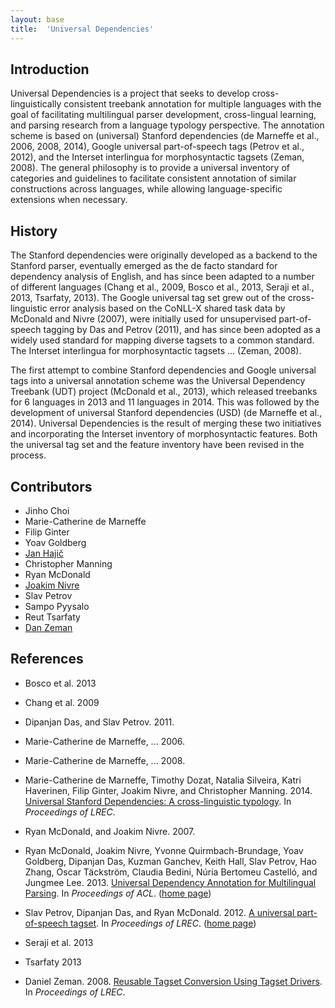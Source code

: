 ```yaml
---
layout: base
title:  'Universal Dependencies'
---
```


## Introduction

Universal Dependencies is a project that seeks to develop cross-linguistically consistent treebank
annotation for multiple languages with the goal of facilitating multilingual parser development, 
cross-lingual learning, and parsing research from a language typology perspective. The annotation
scheme is based on (universal) Stanford dependencies (de Marneffe et al., 2006, 2008, 2014), Google 
universal part-of-speech tags (Petrov et al., 2012), and the Interset interlingua for 
morphosyntactic tagsets (Zeman, 2008). The general philosophy is to provide a universal 
inventory of categories and guidelines to facilitate consistent annotation of similar 
constructions across languages, while allowing language-specific extensions when necessary.

## History

The Stanford dependencies were originally developed as a backend to the Stanford parser,
eventually emerged as the de facto standard for dependency analysis of English, and has since 
been adapted to a number of different languages (Chang et al., 2009, Bosco et al., 2013, Seraji et al., 2013, Tsarfaty, 2013).
The Google universal tag set grew out of the cross-linguistic error analysis based on the 
CoNLL-X shared task data by McDonald and Nivre (2007), were initially used for unsupervised
part-of-speech tagging by Das and Petrov (2011), and has since been adopted as a widely used
standard for mapping diverse tagsets to a common standard.
The Interset interlingua for morphosyntactic tagsets ... (Zeman, 2008). 

The first attempt to combine Stanford dependencies and Google universal tags into a universal
annotation scheme was the Universal Dependency Treebank (UDT) project (McDonald et al., 2013), 
which released treebanks for 6 languages in 2013 and 11 languages in 2014. This was followed by 
the development of universal Stanford dependencies (USD) (de Marneffe et al., 2014).
Universal Dependencies is the result of merging these two initiatives and incorporating 
the Interset inventory of morphosyntactic features. Both the universal tag set and the 
feature inventory have been revised in the process.

## Contributors

<!-- alphabetical by surname -->
* Jinho Choi
* Marie-Catherine de Marneffe
* Filip Ginter
* Yoav Goldberg
* [Jan Hajič](http://ufal.mff.cuni.cz/jan-hajic/)
* Christopher Manning
* Ryan McDonald
* [Joakim Nivre](http://stp.lingfil.uu.se/~nivre/)
* Slav Petrov
* Sampo Pyysalo
* Reut Tsarfaty
* [Dan Zeman](http://ufal.mff.cuni.cz/daniel-zeman/)

## References

* Bosco et al. 2013

* Chang et al. 2009

* Dipanjan Das, and Slav Petrov. 2011.

* Marie-Catherine de Marneffe, ... 2006.

* Marie-Catherine de Marneffe, ... 2008.

* Marie-Catherine de Marneffe, Timothy Dozat, Natalia Silveira, Katri
  Haverinen, Filip Ginter, Joakim Nivre, and Christopher Manning. 2014.
  [Universal Stanford Dependencies: A cross-linguistic
  typology](http://nlp.stanford.edu/pubs/USD_LREC14_paper_camera_ready.pdf).
  In *Proceedings of LREC*.

* Ryan McDonald, and Joakim Nivre. 2007. 

* Ryan McDonald, Joakim Nivre, Yvonne Quirmbach-Brundage, Yoav
  Goldberg, Dipanjan Das, Kuzman Ganchev, Keith Hall, Slav Petrov, Hao
  Zhang, Oscar Täckström, Claudia Bedini, Núria Bertomeu Castelló, and
  Jungmee Lee. 2013. [Universal Dependency Annotation for Multilingual
  Parsing](http://ryanmcd.com/papers/treebanksACL2013.pdf).
  In *Proceedings of ACL*.
  ([home page](https://code.google.com/p/uni-dep-tb/))

* Slav Petrov, Dipanjan Das, and Ryan McDonald. 2012. [A universal
  part-of-speech tagset](http://www.petrovi.de/data/universal.pdf).
  In *Proceedings of LREC*.
  ([home page](https://code.google.com/p/universal-pos-tags/))

* Seraji et al. 2013

* Tsarfaty 2013

* Daniel Zeman. 2008. [Reusable Tagset Conversion Using Tagset
  Drivers](http://lrec-conf.org/proceedings/lrec2008/pdf/66_paper.pdf).
  In *Proceedings of LREC*.
